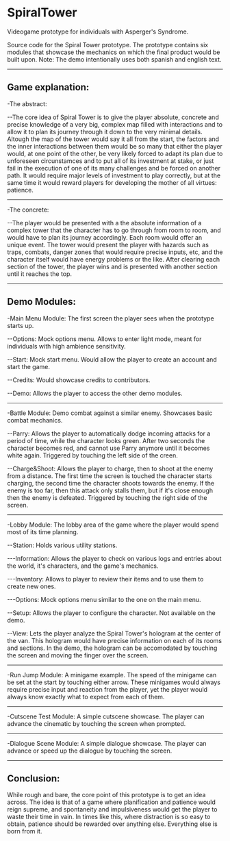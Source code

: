 # SpiralTower
Videogame prototype for individuals with Asperger's Syndrome.

Source code for the Spiral Tower prototype. The prototype contains six modules that showcase the mechanics on which the final product would be built upon.
Note: The demo intentionally uses both spanish and english text.

----
Game explanation:
----
-The abstract:

--The core idea of Spiral Tower is to give the player absolute, concrete and precise knowledge of a very big, complex map filled with interactions and to allow it to 
plan its journey through it down to the very minimal details. Altough the map of the tower would say it all from the start, the factors and the inner interactions 
between them would be so many that either the player would, at one point of the other, be very likely forced to adapt its plan due to unforeseen circunstamces and 
to put all of its  investment at stake, or just fail in the execution of one of its many challenges and be forced on another path. It would require major levels 
of investment to play correctly, but at the same time it would reward players for developing the mother of all virtues: patience.

----
-The concrete:

--The player would be presented with a the absolute information of a complex tower that the character has to go through from room to room, and would have to plan 
its journey accordingly. Each room would offer an unique event. The tower would present the player with hazards such as traps, combats, danger zones that 
would require precise inputs, etc, and the character itself would have energy problems or the like. After clearing each section of the tower, the player wins 
and is presented with another section until it reaches the top.

----
Demo Modules:
----

-Main Menu Module: The first screen the player sees when the prototype starts up.

--Options: Mock options menu. Allows to enter light mode, meant for individuals with high ambience sensitivity.

--Start: Mock start menu. Would allow the player to create an account and start the game.

--Credits: Would showcase credits to contributors.

--Demo: Allows the player to access the other demo modules.

----
-Battle Module: Demo combat against a similar enemy. Showcases basic combat mechanics.

--Parry: Allows the player to automatically dodge incoming attacks for a period of time, while the character looks green. After two seconds the character becomes red,
and cannot use Parry anymore until it becomes white again. Triggered by touching the left side of the creen.

--Charge&Shoot: Allows the player to charge, then to shoot at the enemy from a distance. The first time the screen is touched the character starts charging, the second time the character shoots towards the enemy. If the enemy is too far, then this attack only stalls them, but if it's close enough then the enemy is defeated. Triggered by touching the right side of the screen.

----
-Lobby Module: The lobby area of the game where the player would spend most of its time planning.

--Station: Holds various utility stations.

---Information: Allows the player to check on various logs and entries about the world, it's characters, and the game's mechanics.

---Inventory: Allows to player to review their items and to use them to create new ones.

---Options: Mock options menu similar to the one on the main menu.

--Setup: Allows the player to configure the character. Not available on the demo.

--View: Lets the player analyze the Spiral Tower's hologram at the center of the van. This hologram would have precise information on each of its rooms and sections.
In the demo, the hologram can be accomodated by touching the screen and moving the finger over the screen.

----
-Run Jump Module: A minigame example. The speed of the minigame can be set at the start by touching either arrow. These minigames would always require precise 
input and reaction from the player, yet the player would always know exactly what to expect from each of them.

----
-Cutscene Test Module: A simple cutscene showcase. The player can advance the cinematic by touching the screen when prompted.

----

-Dialogue Scene Module: A simple dialogue showcase. The player can advance or speed up the dialogue by touching the screen.

----
Conclusion:
----

While rough and bare, the core point of this prototype is to get an idea across. The idea is that of a game where planification and patience would reign supreme,
and spontaneity and impulsiveness would get the player to waste their time in vain. In times like this, where distraction is so easy to obtain, patience should be 
rewarded over anything else. Everything else is born from it.
